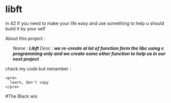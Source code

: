 # libft

in 42 if you need to make your life easy and use something to help u should build it by your self

About this project :

<ul>
  <i> Name :<b> Libft </b> </i>
  <i> Desc :<b> we re-create al lot of function form the libc using c programming only and we create some other function to help us in our next project</i> </b>
</ul>
    

check my code but remamber :
    
    <pre>
      learn, don't copy
    </pre>
    
    
#The Black wis
